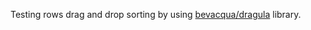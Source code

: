 Testing rows drag and drop sorting by using 
<a href="https://github.com/bevacqua/dragula" target="_blank">bevacqua/dragula</a>
library.

